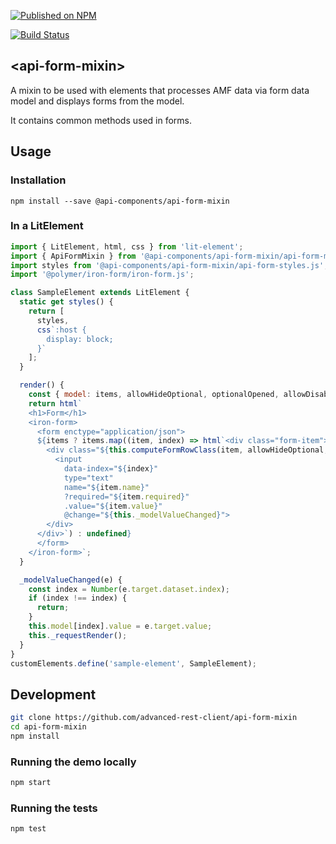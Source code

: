 [![Published on NPM](https://img.shields.io/npm/v/@api-components/api-form-mixin.svg)](https://www.npmjs.com/package/@api-components/api-form-mixin)

[![Build Status](https://travis-ci.com/advanced-rest-client/api-form-mixin.svg)](https://travis-ci.org/advanced-rest-client/api-form-mixin)

## &lt;api-form-mixin&gt;

A mixin to be used with elements that processes AMF data via form data model and displays forms from the model.

It contains common methods used in forms.

## Usage

### Installation
```
npm install --save @api-components/api-form-mixin
```

### In a LitElement

```js
import { LitElement, html, css } from 'lit-element';
import { ApiFormMixin } from '@api-components/api-form-mixin/api-form-mixin.js';
import styles from '@api-components/api-form-mixin/api-form-styles.js';
import '@polymer/iron-form/iron-form.js';

class SampleElement extends LitElement {
  static get styles() {
    return [
      styles,
      css`:host {
        display: block;
      }`
    ];
  }

  render() {
    const { model: items, allowHideOptional, optionalOpened, allowDisableParams } = this;
    return html`
    <h1>Form</h1>
    <iron-form>
      <form enctype="application/json">
      ${items ? items.map((item, index) => html`<div class="form-item">
        <div class="${this.computeFormRowClass(item, allowHideOptional, optionalOpened, allowDisableParams)}">
          <input
            data-index="${index}"
            type="text"
            name="${item.name}"
            ?required="${item.required}"
            .value="${item.value}"
            @change="${this._modelValueChanged}">
        </div>
      </div>`) : undefined}
      </form>
    </iron-form>`;
  }

  _modelValueChanged(e) {
    const index = Number(e.target.dataset.index);
    if (index !== index) {
      return;
    }
    this.model[index].value = e.target.value;
    this._requestRender();
  }
}
customElements.define('sample-element', SampleElement);
```

## Development

```sh
git clone https://github.com/advanced-rest-client/api-form-mixin
cd api-form-mixin
npm install
```

### Running the demo locally

```sh
npm start
```

### Running the tests
```sh
npm test
```
